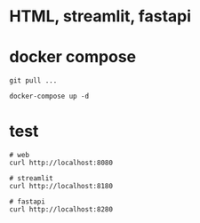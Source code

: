 # HTML, streamlit, fastapi

# docker compose
```
git pull ...

docker-compose up -d
```

# test
```
# web
curl http://localhost:8080

# streamlit
curl http://localhost:8180

# fastapi
curl http://localhost:8280

```